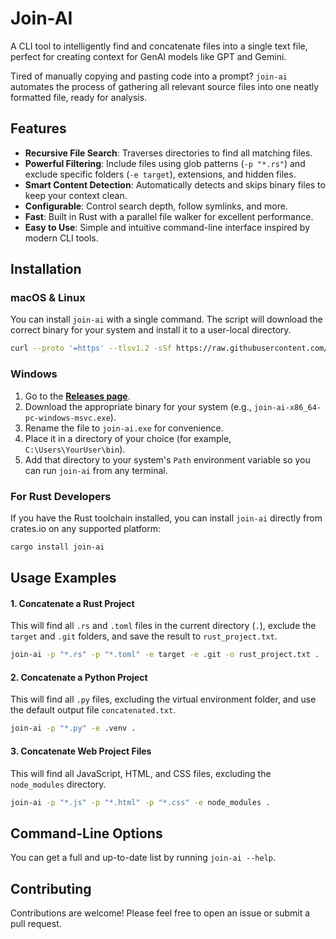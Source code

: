 # Join-AI

A CLI tool to intelligently find and concatenate files into a single text file,
perfect for creating context for GenAI models like GPT and Gemini.

Tired of manually copying and pasting code into a prompt? `join-ai`
automates the process of gathering all relevant source files into one neatly
formatted file, ready for analysis.

## Features

- **Recursive File Search**: Traverses directories to find all matching files.
- **Powerful Filtering**: Include files using glob patterns (`-p "*.rs"`) and
  exclude specific folders (`-e target`), extensions, and hidden files.
- **Smart Content Detection**: Automatically detects and skips binary files to
  keep your context clean.
- **Configurable**: Control search depth, follow symlinks, and more.
- **Fast**: Built in Rust with a parallel file walker for excellent
  performance.
- **Easy to Use**: Simple and intuitive command-line interface inspired by
  modern CLI tools.

## Installation

### macOS & Linux

You can install `join-ai` with a single command. The script will download the
correct binary for your system and install it to a user-local directory.

```bash
curl --proto '=https' --tlsv1.2 -sSf https://raw.githubusercontent.com/luizvbo/join-ai/main/install.sh | sh
```

### Windows

1.  Go to the [**Releases
    page**](https://github.com/luizvbo/join-ai/releases/latest).
2.  Download the appropriate binary for your system (e.g.,
    `join-ai-x86_64-pc-windows-msvc.exe`).
3.  Rename the file to `join-ai.exe` for convenience.
4.  Place it in a directory of your choice (for example,
    `C:\Users\YourUser\bin`).
5.  Add that directory to your system's `Path` environment variable so you can
    run `join-ai` from any terminal.

### For Rust Developers

If you have the Rust toolchain installed, you can install `join-ai` directly
from crates.io on any supported platform:

```sh
cargo install join-ai
```

## Usage Examples

#### 1. Concatenate a Rust Project

This will find all `.rs` and `.toml` files in the current directory (`.`),
exclude the `target` and `.git` folders, and save the result to
`rust_project.txt`.

```bash
join-ai -p "*.rs" -p "*.toml" -e target -e .git -o rust_project.txt .
```

#### 2. Concatenate a Python Project

This will find all `.py` files, excluding the virtual environment folder, and
use the default output file `concatenated.txt`.

```bash
join-ai -p "*.py" -e .venv .
```

#### 3. Concatenate Web Project Files

This will find all JavaScript, HTML, and CSS files, excluding the
`node_modules` directory.

```bash
join-ai -p "*.js" -p "*.html" -p "*.css" -e node_modules .
```

## Command-Line Options

You can get a full and up-to-date list by running `join-ai --help`.

## Contributing

Contributions are welcome! Please feel free to open an issue or submit a pull
request.
